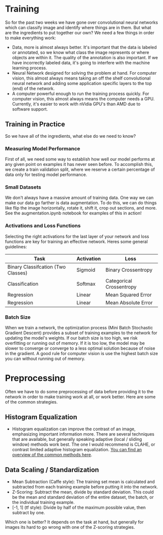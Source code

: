 # Training

So for the past two weeks we have gone over convolutional neural networks which can classify image and identify where things are in them. But what are the ingredients to put together our own? We need a few things in order to make everything work:

- Data, more is almost always better. It's important that the data is labeled or annotated, so we know what class the image represents or where objects are within it. The quality of the annotation is also important. If we have incorrectly labeled data, it's going to interfere with the machine learning process.
- Neural Network designed for solving the problem at hand. For computer vision, this almost always means taking an off the shelf convolutional neural network and adding some application specific layers to the top (end) of the network.
- A computer powerful enough to run the training process quickly. For computer vision, this almost always means the computer needs a GPU. Currently, it's easier to work with nVidia GPU's than AMD due to software support.


## Training in Practice
So we have all of the ingredients, what else do we need to know?

### Measuring Model Performance

First of all, we need some way to establish how well our model performs at any given point on examples it has never seen before. To accomplish this, we create a train validation split, where we reserve a certain percentage of data only for testing model performance.

### Small Datasets

We don't always have a massive amount of training data. One way we can make our data go farther is data augmentation. To do this, we can do things like flip the image horizontally, rotate it, shift it, crop out sections, and more. See the augmentation.ipynb notebook for examples of this in action!

### Activations and Loss Functions

Selecting the right activations for the last layer of your network and loss functions are key for training an effective network. Heres some general guidelines:

| Task  | Activation  | Loss  |
|---|---|---|
| Binary Classifcation (Two Classes)  | Sigmoid  | Binary Crossentropy  |
| Classification  | Softmax  | Categorical Crossentropy  |
| Regression  | Linear  | Mean Squared Error  |
| Regression  | Linear  | Mean Absolute Error  |

### Batch Size

When we train a network, the optimization process (Mini Batch Stochastic Gradient Descent) provides a subset of training examples to the network for updating the model's weights. If our batch size is too high, we risk overfitting or running out of memory. If it is too low, the model may be slower to converge or converge to a less optimal solution because of noise in the gradient. A good rule for computer vision is use the highest batch size you can without running out of memory.

# Preprocessing

Often we have to do some preprocessing of data before providing it to the network in order to make training work at all, or work better. Here are some of the common strategies.

## Histogram Equalization

- Histogram equalization can improve the contrast of an image, emphasizing important information more. There are several techniques that are available, but generally speaking adaptive (local / sliding window) methods work best. The one I would recommend is CLAHE, or contrast limited adaptive histogram equalization. [You can find an overview of the common methods here][histo].

## Data Scaling / Standardization

- Mean Subtraction (Caffe style): The training set mean is calculated and subtracted from each training example before putting it into the network.
- Z-Scoring: Subtract the mean, divide by standard deviation. This could be the mean and standard deviation of the entire dataset, the batch, or the individual training example.
- [-1, 1] (tf style): Divide by half of the maximum possible value, then subtract by one.

Which one is better? It depends on the task at hand, but generally for images its hard to go wrong with one of the  Z-scoring strategies.

[histo]: https://opencv-python-tutroals.readthedocs.io/en/latest/py_tutorials/py_imgproc/py_histograms/py_histogram_equalization/py_histogram_equalization.html
